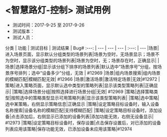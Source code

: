# <智慧路灯-控制> 测试用例

- 测试时间：2017-9-25 至 2017-9-26
- 测试版本：
- 测试人员：

分类 | 功能 | 测试目标 | 测试结果 | Bug#
:---: | --- | --- | --- | :---: | ---
|场景|进入场景页面，显示默认分组类型的场景列表|场景为空时，无场景显示；场景不为空时，显示该分组类型的场景列表|场景为空时，无；场景存在时，正确显示|
|场景|选择场景分组|显示该分组下排序的场景列表|默认选中“场景序号”分组，按场景序号排列；选中“设备多少”分组，无效 |  #12969
|场景|组内场景搜索|组内场景的模糊匹配|模糊匹配无效| #12966
|场景|激活场景|激活特定场景|无效|#12972
|策略|进入策略页面，显示默认选中类型的策略列表|显示该类型策略列表|正确显示|
|策略|选择场景分组|按照选择进行场景分组|无效| #12969
|策略|选择策略类型|按照选中的策略类型显示可用策略列表|显示该类型策略列表|
|策略|选中策略|选中某策略，右侧显示策略信息|正确显示
|策略|设定策略目标设备时，输入设备名称搜索|设备名称的模糊匹配|支持模糊匹配|
|策略|设定策略目标设备时，添加设备|点击添加后，右侧显示已添加的设备列表|添加功能无效，右侧无设备显示| #12973
|策略|设定策略目标设备时，保存设置|点击保存设置后，对已添加的设备列表应用该策略|保存功能无效，已添加设备未应用该策略|#12974
